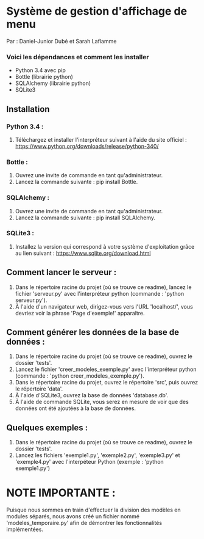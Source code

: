 
# Système de gestion d'affichage de menu

Par : Daniel-Junior Dubé et Sarah Laflamme

### Voici les dépendances et comment les installer

- Python 3.4 avec pip
- Bottle (librairie python)
- SQLAlchemy (librairie python)
- SQLite3

## Installation

### Python 3.4 : 
1. Téléchargez et installer l'interpréteur suivant à l'aide du site officiel : 
https://www.python.org/downloads/release/python-340/

### Bottle :
1. Ouvrez une invite de commande en tant qu'administrateur.
2. Lancez la commande suivante : pip install Bottle.

### SQLAlchemy :
1. Ouvrez une invite de commande en tant qu'administrateur.
2. Lancez la commande suivante : pip install SQLAlchemy.

### SQLite3 :
1. Installez la version qui correspond à votre système d'exploitation grâce au lien suivant : https://www.sqlite.org/download.html

## Comment lancer le serveur :

1. Dans le répertoire racine du projet (où se trouve ce readme), lancez le fichier 'serveur.py' avec l'interpréteur python (commande : 'python serveur.py').
3. À l'aide d'un navigateur web, dirigez-vous vers l'URL 'localhost/', vous devriez voir la phrase 'Page d'exemple!' apparaître.

## Comment générer les données de la base de données :

1. Dans le répertoire racine du projet (où se trouve ce readme), ouvrez le dossier 'tests'.
2. Lancez le fichier 'creer_modeles_exemple.py' avec l'interpréteur python (commande : 'python creer_modeles_exemple.py').
3. Dans le répertoire racine du projet, ouvrez le répertoire 'src', puis ouvrez le répertoire 'data'.
4. À l'aide d'SQLite3, ouvrez la base de données 'database.db'.
5. À l'aide de commande SQLite, vous serez en mesure de voir que des données ont été ajoutées à la base de données.

## Quelques exemples : 
1. Dans le répertoire racine du projet (où se trouve ce readme), ouvrez le dossier 'tests'.
2. Lancez les fichiers 'exemple1.py', 'exemple2.py', 'exemple3.py' et 'exemple4.py' avec l'interpéteur Python (exemple : 'python exemple1.py')

# NOTE IMPORTANTE : 
Puisque nous sommes en train d'effectuer la division des modèles en modules séparés, nous avons créé un fichier nommé 'modeles_temporaire.py' afin de démontrer les fonctionnalités implémentées.

